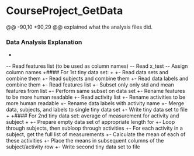 CourseProject_GetData
=====================

@@ -90,10 +90,29 @@ explained what the analysis files did.
 
 ### Data Analysis Explanation
 
-
-- Read features list (to be used as column names)
-- Read x_test
-- Assign column names
+#### For 1st tiny data set:
+
+- Read data sets and combine them
+- Read subjects and combine them
+- Read data labels and combine them
+- Read features list
+- Subset only only std and mean features from list
+- Perform same subset on data set
+- Rename features to be more human readable
+- Read activity list
+- Rename activities to be more human readable
+- Rename data labels with activity name
+- Merge data, subjects, and labels to single tiny data set
+- Write tiny data set to file
+
+#### For 2nd tiny data set: average of measurement for activity and subject
+
+- Prepare empty data set of appropriate length for 
+- Loop through subjects, then subloop through activities
+- For each activity in a subject, get the full list of measurements
+- Calculate the mean of each of these activities
+- Place the means in subsequent columns of the subject/activity row
+- Write second tiny data set to file
 

